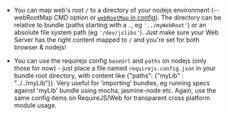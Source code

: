 
* You can map web's root `/` to a directory of your nodejs environment (--webRootMap CMD option or [`webRootMap` in config](MasterDefaultsConfig.coffee#bundle.webrootmap)). The directory can be relative to bundle (paths starting with a `.`, eg `'../myWebRoot'`) or an absolute file system path (eg `'/dev/jslibs'`). Just make sure your Web Server has the right content mapped to `/` and you're set for both browser & nodejs!

* You can use the requirejs config `baseUrl` and `paths` on nodejs (only those for now) - just place a file named `requirejs.config.json` in your bundle root directory, with content like {"paths": {"myLib" : "../../myLib"}}. Very useful for 'importing' bundles, eg running specs against 'myLib' bundle using mocha, jasmine-node etc. Again, use the same config items on RequireJS/Web for transparent cross platform module usage.